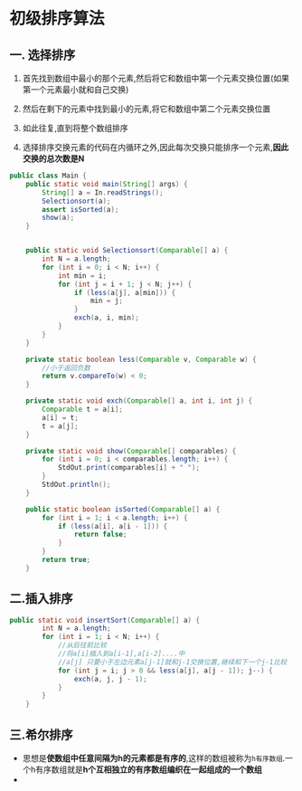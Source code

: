 # 初级排序算法

## 一. 选择排序

1. 首先找到数组中最小的那个元素,然后将它和数组中第一个元素交换位置(如果第一个元素最小就和自己交换)
2. 然后在剩下的元素中找到最小的元素,将它和数组中第二个元素交换位置
3. 如此往复,直到将整个数组排序

4. 选择排序交换元素的代码在内循环之外,因此每次交换只能排序一个元素,**因此交换的总次数是N**

```java
public class Main {
    public static void main(String[] args) {
        String[] a = In.readStrings();
        Selectionsort(a);
        assert isSorted(a);
        show(a);
    }


    public static void Selectionsort(Comparable[] a) {
        int N = a.length;
        for (int i = 0; i < N; i++) {
            int min = i;
            for (int j = i + 1; j < N; j++) {
                if (less(a[j], a[min])) {
                    min = j;
                }
                exch(a, i, min);
            }
        }
    }

    private static boolean less(Comparable v, Comparable w) {
        //小于返回负数
        return v.compareTo(w) < 0;
    }

    private static void exch(Comparable[] a, int i, int j) {
        Comparable t = a[i];
        a[i] = t;
        t = a[j];
    }

    private static void show(Comparable[] comparables) {
        for (int i = 0; i < comparables.length; i++) {
            StdOut.print(comparables[i] + " ");
        }
        StdOut.println();
    }

    public static boolean isSorted(Comparable[] a) {
        for (int i = 1; i < a.length; i++) {
            if (less(a[i], a[i - 1])) {
                return false;
            }
        }
        return true;
    }
```

## 二.插入排序

```java
public static void insertSort(Comparable[] a) {
        int N = a.length;
        for (int i = 1; i < N; i++) {
            //从后往前比较
            //将a[i]插入到a[i-1],a[i-2]....中
            //a[j] 只要小于左边元素a[j-1]就和j-1交换位置,继续和下一个j-1比较
            for (int j = i; j > 0 && less(a[j], a[j - 1]); j--) {
                exch(a, j, j - 1);
            }
        }
    }
```

## 三.希尔排序

- 思想是**使数组中任意间隔为h的元素都是有序的**,这样的数组被称为`h有序数组`.一个h有序数组就是**h个互相独立的有序数组编织在一起组成的一个数组**
-
